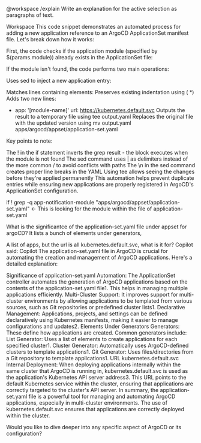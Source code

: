 @workspace /explain Write an explanation for the active selection as paragraphs of text.

Workspace
This code snippet demonstrates an automated process for adding a new application reference to an ArgoCD ApplicationSet manifest file. Let's break down how it works:

First, the code checks if the application module (specified by $(params.module)) already exists in the ApplicationSet file:

If the module isn't found, the code performs two main operations:

Uses sed to inject a new application entry:

Matches lines containing elements:
Preserves existing indentation using \( *\)
Adds two new lines:
- app: '[module-name]'
  url: https://kubernetes.default.svc
Outputs the result to a temporary file using tee output.yaml
Replaces the original file with the updated version using mv output.yaml apps/argocd/appset/application-set.yaml

Key points to note:

The ! in the if statement inverts the grep result - the block executes when the module is not found
The sed command uses | as delimiters instead of the more common / to avoid conflicts with paths
The \n in the sed command creates proper line breaks in the YAML
Using tee allows seeing the changes before they're applied permanently
This automation helps prevent duplicate entries while ensuring new applications are properly registered in ArgoCD's ApplicationSet configuration.


if ! grep -q app-notification-module "apps/argocd/appset/application-set.yaml" 
<- This is looking for the module within the file of application-set.yaml 

What is the significantce of the application-set.yaml file under appset for argoCD? It lists a bunch of elements under generators, 

A list of apps, but the url is all kubernetes.default.svc, what is it for?
Copilot said:
Copilot
The application-set.yaml file in ArgoCD is crucial for automating the creation and management of ArgoCD applications. Here's a detailed explanation:

Significance of application-set.yaml
Automation: The ApplicationSet controller automates the generation of ArgoCD applications based on the contents of the application-set.yaml file1. This helps in managing multiple applications efficiently.
Multi-Cluster Support: It improves support for multi-cluster environments by allowing applications to be templated from various sources, such as Git repositories or predefined cluster lists1.
Declarative Management: Applications, projects, and settings can be defined declaratively using Kubernetes manifests, making it easier to manage configurations and updates2.
Elements Under Generators
Generators: These define how applications are created. Common generators include:
List Generator: Uses a list of elements to create applications for each specified cluster1.
Cluster Generator: Automatically uses ArgoCD-defined clusters to template applications1.
Git Generator: Uses files/directories from a Git repository to template applications1.
URL kubernetes.default.svc
Internal Deployment: When deploying applications internally within the same cluster that ArgoCD is running in, kubernetes.default.svc is used as the application's Kubernetes API server address3. This URL points to the default Kubernetes service within the cluster, ensuring that applications are correctly targeted to the cluster's API server.
In summary, the application-set.yaml file is a powerful tool for managing and automating ArgoCD applications, especially in multi-cluster environments. The use of kubernetes.default.svc ensures that applications are correctly deployed within the cluster.

Would you like to dive deeper into any specific aspect of ArgoCD or its configuration?